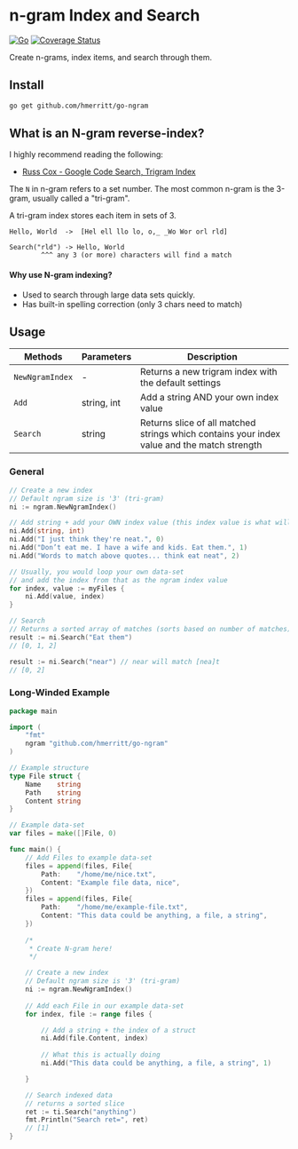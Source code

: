 # n-gram Index and Search
[![Go](https://github.com/hmerritt/go-ngram/actions/workflows/go.yml/badge.svg)](https://github.com/hmerritt/go-ngram/actions/workflows/go.yml)  [![Coverage Status](https://coveralls.io/repos/github/hmerritt/go-ngram/badge.svg?branch=master)](https://coveralls.io/github/hmerritt/go-ngram?branch=master)

Create n-grams, index items, and search through them.


## Install
```bash
go get github.com/hmerritt/go-ngram
```


## What is an N-gram reverse-index?
I highly recommend reading the following:
- [Russ Cox - Google Code Search, Trigram Index](https://swtch.com/~rsc/regexp/regexp4.html)

The `N` in n-gram refers to a set number. The most common n-gram is the 3-gram, usually called a "tri-gram".

A tri-gram index stores each item in sets of 3.

```
Hello, World  ->  [Hel ell llo lo, o,_ _Wo Wor orl rld]

Search("rld") -> Hello, World
        ^^^ any 3 (or more) characters will find a match
```

#### Why use N-gram indexing?
- Used to search through large data sets quickly.
- Has built-in spelling correction (only 3 chars need to match)


## Usage

| Methods         | Parameters  | Description                                                                                 |
| ------------- | ---------- | ------------------------------------------------------------------------------- |
| `NewNgramIndex` | -           | Returns a new trigram index with the default settings                                       |
| `Add`           | string, int | Add a string AND your own index value                                                       |
| `Search`        | string      | Returns slice of all matched strings which contains your index value and the match strength | 

### General
```go
// Create a new index
// Default ngram size is '3' (tri-gram)
ni := ngram.NewNgramIndex()

// Add string + add your OWN index value (this index value is what will be returned when a search matches)
ni.Add(string, int)
ni.Add("I just think they're neat.", 0)
ni.Add("Don’t eat me. I have a wife and kids. Eat them.", 1)
ni.Add("Words to match above quotes... think eat neat", 2)

// Usually, you would loop your own data-set 
// and add the index from that as the ngram index value
for index, value := myFiles {
	ni.Add(value, index)
}

// Search
// Returns a sorted array of matches (sorts based on number of matches)
result := ni.Search("Eat them")
// [0, 1, 2]

result := ni.Search("near") // near will match [nea]t
// [0, 2]
```

### Long-Winded Example
```go
package main

import (
	"fmt"
	ngram "github.com/hmerritt/go-ngram"
)

// Example structure
type File struct {
	Name    string
	Path    string
	Content string
}

// Example data-set
var files = make([]File, 0)

func main() {
	// Add Files to example data-set
	files = append(files, File{
		Path:    "/home/me/nice.txt",
		Content: "Example file data, nice",
	})
	files = append(files, File{
		Path:    "/home/me/example-file.txt",
		Content: "This data could be anything, a file, a string",
	})
	
	/*
	 * Create N-gram here!
	 */

	// Create a new index
	// Default ngram size is '3' (tri-gram)
	ni := ngram.NewNgramIndex()
	
	// Add each File in our example data-set
	for index, file := range files {

		// Add a string + the index of a struct
		ni.Add(file.Content, index)
		
		// What this is actually doing
		ni.Add("This data could be anything, a file, a string", 1)

	}

	// Search indexed data
	// returns a sorted slice
	ret := ti.Search("anything")
	fmt.Println("Search ret=", ret)
	// [1]
}
```
